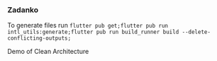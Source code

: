 ### Zadanko

To generate files run 
`flutter pub get;flutter pub run intl_utils:generate;flutter pub run build_runner build --delete-conflicting-outputs;`

Demo of Clean Architecture
